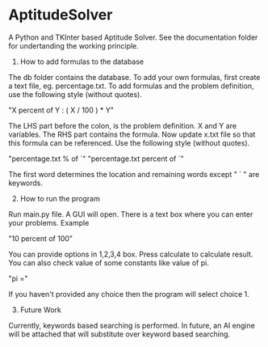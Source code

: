 # AptitudeSolver

A Python and TKInter based Aptitude Solver.
See the documentation folder for undertanding the working principle.

1. How to add formulas to the database

The db folder contains the database. To add your own formulas, first create a text file, eg. percentage.txt.
To add formulas and the problem definition, use the following style (without quotes).

"X percent of Y : ( X / 100 ) * Y"

The LHS part before the colon, is the problem definition. X and Y are variables. The RHS part contains the formula.
Now update x.txt file so that this formula can be referenced. Use the following style (without quotes).

"percentage.txt % of \`"
"percentage.txt percent of \`"

The first word determines the location and remaining words except " \` " are keywords.

2. How to run the program

Run main.py file. A GUI will open. There is a text box where you can enter your problems. Example

"10 percent of 100"

You can provide options in 1,2,3,4 box. Press calculate to calculate result.
You can also check value of some constants like value of pi.

"pi ="

If you haven't provided any choice then the program will select choice 1.

3. Future Work

Currently, keywords based searching is performed. In future, an AI engine will be attached that will substitute over 
keyword based searching.
